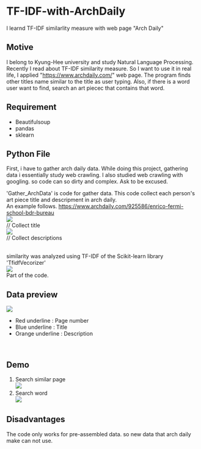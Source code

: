 # TF-IDF-with-ArchDaily
I learnd TF-IDF similarlity measure with web page "Arch Daily"

## Motive
I belong to Kyung-Hee university and study Natural Language Processing. 
Recently I read about TF-IDF similarity measure. 
So I want to use it in real life, I applied "https://www.archdaily.com/" web page. The program finds other titles name similar to the title as user typing. Also, if there is a word user want to find, search an art piecec that contains that word. 

## Requirement
- Beautifulsoup
- pandas
- sklearn

## Python File
First, i have to gather arch daily data. While doing this project, gathering data i essentially study web crawling.
I also studied web crawling with googling. so code can so dirty and complex. Ask to be excused.

'Gather_ArchData' is code for gather data. This code collect each person's art piece title and descripment in arch daily.
<br>An example follows. https://www.archdaily.com/925586/enrico-fermi-school-bdr-bureau <br>
<img src = https://user-images.githubusercontent.com/55969260/65871434-5a014b80-e3b9-11e9-8015-e59f592fea89.png> <br>
// Collect title <br>
<img src =https://user-images.githubusercontent.com/55969260/65871924-689c3280-e3ba-11e9-9ea8-6d5ea2d75059.png> <br>
// Collect descriptions <br> <br>

similarity was analyzed using TF-IDF of the Scikit-learn library 'TfidfVecorizer' <br>
<img src = "https://user-images.githubusercontent.com/55969260/65872583-d563fc80-e3bb-11e9-9662-6531e2cc9d82.png"> <br>
Part of the code. <br>

## Data preview
<img src = https://user-images.githubusercontent.com/55969260/65872841-794da800-e3bc-11e9-9102-277c6a56696a.png> <br>
- Red underline : Page number
- Blue underline : Title
- Orange underline : Description
<br>

## Demo
1. Search similar page <br>
<img src = https://user-images.githubusercontent.com/55969260/65873637-8f5c6800-e3be-11e9-8beb-cc4b17c1b453.png> <br>
2. Search word <br>
<img src = https://user-images.githubusercontent.com/55969260/65873654-9a16fd00-e3be-11e9-892b-feabbc05baef.png> <br>

## Disadvantages
The code only works for pre-assembled data. so new data that arch daily make can not use. 

